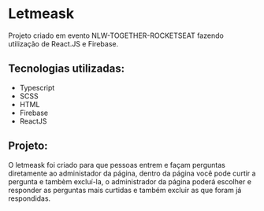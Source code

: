 # Letmeask
Projeto criado em evento NLW-TOGETHER-ROCKETSEAT fazendo utilização de React.JS e Firebase.

## Tecnologias utilizadas:

- Typescript
- SCSS
- HTML 
- Firebase 
- ReactJS 

## Projeto:

O letmeask foi criado para que pessoas entrem e façam perguntas diretamente ao administador da página, dentro da página você pode curtir a pergunta e tambèm excluí-la,
o administrador da página poderá escolher e responder as perguntas mais curtidas e também excluir as que foram já respondidas.
